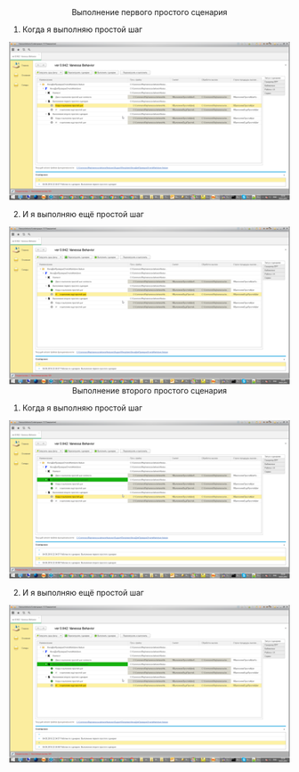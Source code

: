 ﻿<center>Выполнение первого простого сценария</center>

001. Когда я выполняю простой шаг
<img src=ФичаДляПроверкиОтчетаMarkdown/ФичаДляПроверкиОтчетаMarkdown_1_Выполнение_первого_простого_сц_001.png>

002. И     я выполняю ещё простой шаг
<img src=ФичаДляПроверкиОтчетаMarkdown/ФичаДляПроверкиОтчетаMarkdown_2_Выполнение_первого_простого_сц_002.png>
<center>Выполнение второго простого сценария</center>

001. Когда я выполняю простой шаг
<img src=ФичаДляПроверкиОтчетаMarkdown/ФичаДляПроверкиОтчетаMarkdown_3_Выполнение_второго_простого_сц_001.png>

002. И     я выполняю ещё простой шаг
<img src=ФичаДляПроверкиОтчетаMarkdown/ФичаДляПроверкиОтчетаMarkdown_4_Выполнение_второго_простого_сц_002.png>

